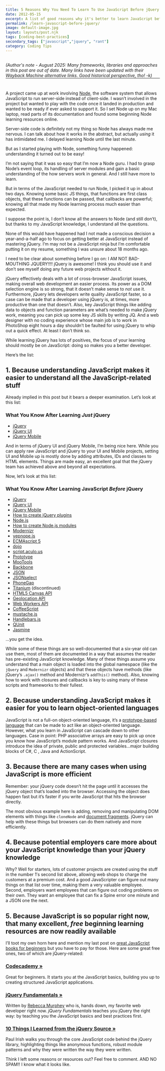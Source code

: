 ```yaml
---
title: 5 Reasons Why You Need To Learn To Use JavaScript Before jQuery
date: 2012-05-15
excerpt: A list of good reasons why it's better to learn JavaScript before jQuery. A short learning resource list at the end to help you get started.
permalink: /learn-javascript-before-jquery/
image: default-image.jpg
layout: layouts/post.njk
tags: [coding-best-practices]
secondary_tags: ["javascript","jquery", "rant"]
category: Coding Tips
---
```

<p style="margin: 30px 0 40px; border-bottom: black 1px solid;">
<em>(Author's note - August 2025: Many frameworks, libraries and approaches in this post are out of date.  Many links have been updated with their Wayback Machine alternative links.  Good historical perspective, tho! -k)</em>
</p>

A project came up at work involving [Node][1], the software system that allows JavaScript to run server-side instead of client-side. I wasn’t involved in the project but wanted to play with the code once it landed in production and wanted to be ready if ever asked to support it. So I set Node up on my Mac laptop, read parts of its documentation and found some beginning Node learning resources online.

 [1]: http://nodejs.org/

Server-side code is definitely not my thing so Node has always made me nervous. I can talk about how it works in the abstract, but actually *using* it has intimidated me. I delayed learning Node until the last minute.

But as I started playing with Node, something funny happened: understanding it turned out to be easy!

I’m not saying that it was so easy that I’m now a Node guru. I had to grasp Node’s event loop, its handling of server modules and gain a basic understanding of the how servers work in general. And I still have more to learn.

But in terms of the JavaScript needed to run Node, I picked it up in about two days. Knowing some basic JS things, that functions are first class objects, that these functions can be passed, that callbacks are powerful; knowing all that made my Node learning process much easier than expected.

I suppose the point is, I don’t know all the answers to Node (and still don’t), but thanks to my JavaScript knowledge, I understand all the questions.

None of this would have happened had I not made a conscious decision a year-and-a-half ago to focus on getting better at JavaScript instead of mastering jQuery. I’m may not be a JavaScript ninja but I’m comfortable putting it on my resume, something I was unsure about 18 months ago.

I need to be clear about something before I go on: I AM NOT BAD-MOUTHING JQUERY!!!! jQuery is awesome! I think you should use it and don’t see myself doing any future web projects without it.

jQuery effectively deals with a lot of cross-browser JavaScript issues, making overall web development an easier process. Its power as a DOM selection engine is so strong, that it doesn’t make sense to *not* use it. Furthermore, jQuery lets developers write quality JavaScript faster, so a case can be made that a developer using jQuery is, at times, more productive than one that doesn’t. Also, key JavaScript things like adding data to objects and function parameters are what’s needed to make jQuery work, meaning you can pick up some key JS skills by writing JQ. And a web designer with no coding experience whose main job is to work in PhotoShop eight hours a day shouldn’t be faulted for using jQuery to whip out a quick effect. At least I don’t think so.

While learning jQuery has lots of positives, the focus of your learning should mostly be on JavaScript: doing so makes you a better developer.

Here’s the list:

## 1. Because understanding JavaScript makes it easier to understand all the JavaScript-related stuff

Already implied in this post but it bears a deeper examination. Let’s look at this list:

### What You Know After Learning *Just* jQuery

*   [jQuery][2]
*   [jQuery UI][3]
*   [jQuery Mobile][4]

 [2]: http://jquery.com/
 [3]: http://jqueryui.com/
 [4]: http://jquerymobile.com/

And in terms of jQuery UI and jQuery Mobile, I’m being nice here. While you can apply raw JavaScript and jQuery to your UI and Mobile projects, setting UI and Mobile up is mostly done by adding attributes, IDs and classes to HTML elements. Things are made easy, an excellent goal that the jQuery team has achieved above and beyond all expectations.

Now, let’s look at this list:

### What You Know After Learning JavaScript *Before* jQuery

*   [jQuery][2]
*   [jQuery UI][3]
*   [jQuery Mobile][4]
*   [How to create jQuery plugins][5]
*   [Node.js][1]
*   [How to create Node.js modules][6]
*   [Modernizr][7]
*   [yepnope.js][8]
*   [ECMAscript 5][9]
*   [dojo][10]
*   [script.aculo.us][11]
*   [Prototype][12]
*   [MooTools][13]
*   [Backbone][15]
*   [JSON][16]
*   [JSONselect][17]
*   [PhoneGap][18]
*   [Titanium][19] (discontinued)
*   [HTML5 Canvas API][20]
*   [Geolocation API][21]
*   [Web Workers API][22]
*   [CoffeeScript][23]
*   [mustache.js][24]
*   [Handlebars.js][25]
*   [QUnit][26]
*   [Jasmine][27]

 [5]: http://learn.jquery.com/plugins/basic-plugin-creation/
 [6]: https://web.archive.org/web/20120221133258/http://howtonode.org/how-to-module
 [7]: http://modernizr.com/
 [8]: https://web.archive.org/web/20150328024946/https://yepnopejs.com/
 [9]: http://www.ecma-international.org/publications/standards/Ecma-262.htm
 [10]: http://dojotoolkit.org/
 [11]: http://script.aculo.us/
 [12]: http://www.prototypejs.org/
 [13]: http://mootools.net/
 [15]: http://backbonejs.org/
 [16]: http://www.json.org/
 [17]: https://github.com/lloyd/JSONSelect
 [18]: https://web.archive.org/web/20111103070032/http://phonegap.com/
 [19]: https://www.axway.com/en/appcelerator-end-of-life
 [20]: https://developer.mozilla.org/en/HTML/Canvas
 [21]: https://developer.mozilla.org/en-US/docs/Web/API/Geolocation_API/Using_the_Geolocation_API
 [22]: https://developer.mozilla.org/en-US/docs/Web/API/Web_Workers_API/Using_web_workers
 [23]: http://coffeescript.org/
 [24]: https://github.com/janl/mustache.js
 [25]: http://handlebarsjs.com/
 [26]: https://github.com/jquery/qunit
 [27]: https://jasmine.github.io/

…you get the idea.

While some of these things are so well-documented that a six-year old can use them, most of them are documented in a way that assumes the reader has pre-existing JavaScript knowledge. Many of these things assume you understand that a main object is loaded into the global namespace (like the `jQuery` and `Modernizr` objects) and that these objects have methods (like jQuery’s `.ajax()` method and Modernizr’s `addThis()` method). Also, knowing how to work with closures and callbacks is key to using many of these scripts and frameworks to their fullest.

## 2. Because understanding JavaScript makes it easier for you to learn object-oriented languages

JavaScript is not a full-on object-oriented language, it’s a [prototype-based language][29] that can be made to act like an object-oriented language. However, what you learn in JavaScript can cascade down to other languages. Case in point: PHP associative arrays are easy to pick up once you know how JavaScript’s module pattern works. And JavaScript closures introduce the idea of private, public and protected variables…major building blocks of C#, C , Java and ActionScript.

 [29]: https://developer.mozilla.org/en/JavaScript/Guide/Details_of_the_Object_Model#Class-based_vs._prototype-based_languages

## 3. Because there are many cases when using JavaScript is more efficient

Remember: your jQuery code doesn’t hit the page until it accesses the jQuery object that’s loaded into the browser. Accessing the object does happen fast but it’s faster if you write JavaScript that hits the browser directly.

The most obvious example here is adding, removing and manipulating DOM elements with things like `cloneNode` and [document fragments][30]. jQuery can help with these things but browsers can do them natively and more efficiently.

 [30]: https://developer.mozilla.org/en/DOM/document.createDocumentFragment

## 4. Because potential employers care more about your JavaScript knowledge than your jQuery knowledge

Why? Well for starters, lots of customer projects are created using the stuff in the number 1′s second list above, allowing web shops to charge the customers at a premium cost. And a good JavaScripter can figure out many things on that list over time, making them a very valuable employee. Second, employers want employees that can figure out coding problems on their own. They want an employee that can fix a Spine error one minute and a JSON one the next.

## 5. Because JavaScript is so popular right now, that many excellent, *free* beginning learning resources are now readily available

I’ll toot my own horn here and mention my last post on [great JavaScript books for beginners][31] but you have to pay for those. Here are some great free ones, two of which are jQuery-related:

 [31]: /useful-javascript-books/

### [Codecademy »][32]
Great for beginners. It starts you at the JavaScript basics, building you up to creating structured JavaScript applications.

### [jQuery Fundamentals »][34]
Written by [Rebecca Murphey][35] who is, hands down, my favorite web developer right now. *jQuery Fundamentals* teaches you jQuery the right way: by teaching you the JavaScript basics and best practices first.

### [10 Things I Learned from the jQuery Source »][36]
Paul Irish walks you through the core JavaScript code behind the jQuery library, highlighting things like anonymous functions, robust module patterns and why they were written the way they were written.

Think I left some reasons or resources out? Feel free to comment. AND NO SPAM!! I know what it looks like.

 [32]: http://www.codecademy.com/
 [34]: https://web.archive.org/web/20171229234102/http://jqfundamentals.com/
 [35]: http://rmurphey.com/
 [36]: http://www.youtube.com/watch?v=i_qE1iAmjFg

 <script type="application/ld+json">
{
    "@context": "https://schema.org",
    "@type": "TechArticle",
    "headline": "5 Reasons Why You Need To Learn To Use JavaScript Before jQuery",
    "description": "A list of good reasons why it's better to learn JavaScript before jQuery. A short learning resource list at the end to help you get started.",
    "author": {
        "@type": "Person",
        "name": "Kai Gittens",
        "url": "http://kaidez.com/"
    },
    "datePublished": "2012-05-15",
    "dateModified": "2025-08-27"
}
</script>
